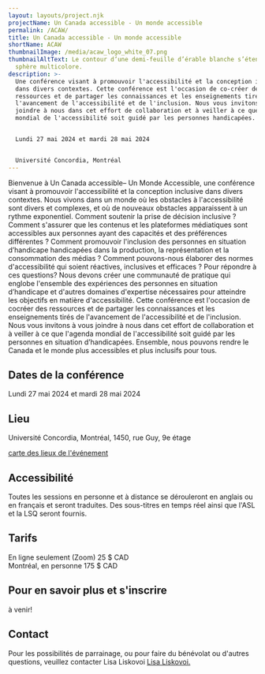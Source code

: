 ```yaml
---
layout: layouts/project.njk
projectName: Un Canada accessible - Un monde accessible
permalink: /ACAW/
title: Un Canada accessible - Un monde accessible
shortName: ACAW
thumbnailImage: /media/acaw_logo_white_07.png
thumbnailAltText: Le contour d’une demi-feuille d’érable blanche s’étend sur une
  sphère multicolore.
description: >-
  Une conférence visant à promouvoir l'accessibilité et la conception inclusive
  dans divers contextes. Cette conférence est l'occasion de co-créer des
  ressources et de partager les connaissances et les enseignements tirés de
  l'avancement de l'accessibilité et de l'inclusion. Nous vous invitons à vous
  joindre à nous dans cet effort de collaboration et à veiller à ce que l'agenda
  mondial de l'accessibilité soit guidé par les personnes handicapées.


  Lundi 27 mai 2024 et mardi 28 mai 2024


  Université Concordia, Montréal
---
```

Bienvenue à Un Canada accessible– Un Monde Accessible, une conférence visant à promouvoir l'accessibilité et la conception inclusive dans divers contextes. Nous vivons dans un monde où les obstacles à l'accessibilité sont divers et complexes, et où de nouveaux obstacles apparaissent à un rythme exponentiel. Comment soutenir la prise de décision inclusive ? Comment s'assurer que les contenus et les plateformes médiatiques sont accessibles aux personnes ayant des capacités et des préférences différentes ? Comment promouvoir l'inclusion des personnes en situation d’handicape handicapées dans la production, la représentation et la consommation des médias ? Comment pouvons-nous élaborer des normes d'accessibilité qui soient réactives, inclusives et efficaces ? Pour répondre à ces questions? Nous devons créer une communauté de pratique qui englobe l'ensemble des expériences des personnes en situation d’handicape et d'autres domaines d'expertise nécessaires pour atteindre les objectifs en matière d'accessibilité. Cette conférence est l'occasion de cocréer des ressources et de partager les connaissances et les enseignements tirés de l'avancement de l'accessibilité et de l'inclusion. Nous vous invitons à vous joindre à nous dans cet effort de collaboration et à veiller à ce que l'agenda mondial de l'accessibilité soit guidé par les personnes en situation d’handicapées. Ensemble, nous pouvons rendre le Canada et le monde plus accessibles et plus inclusifs pour tous.

## Dates de la conférence

Lundi 27 mai 2024 et mardi 28 mai 2024

## Lieu

Université Concordia, Montréal,
1450, rue Guy, 9e étage

[carte des lieux de l'événement](https://www.google.com/maps/place/1450+Rue+Guy,+Montr%C3%A9al,+QC+H3H+1J5/@45.4952779,-73.5790443,17z/data=!3m1!4b1!4m6!3m5!1s0x4cc91a6a52492981:0xc3b56f119b9fe0fb!8m2!3d45.4952779!4d-73.5790443!16s%2Fg%2F11csmgmpcd?hl=fr&entry=ttu)

## Accessibilité

Toutes les sessions en personne et à distance se dérouleront en anglais ou en français et seront traduites. Des sous-titres en temps réel ainsi que l'ASL et la LSQ seront fournis. 

## Tarifs

En ligne seulement (Zoom) 25 $ CAD\
Montréal, en personne 175 $ CAD

## Pour en savoir plus et s'inscrire

 à venir!

## Contact

Pour les possibilités de parrainage, ou pour faire du bénévolat ou d'autres questions, veuillez contacter Lisa Liskovoi [Lisa Liskovoi.](mailto:lliskovoi@ocadu.ca)